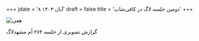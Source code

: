 +++
jdate = '۸ آبان ۱۴۰۳'
draft = false
title = 'دومین جلسه لاگ در کافی‌شاپ'
+++


![هعی](/azad_users_group/images/lug/s2.jpg)

گزارش تصویری از جلسه ۲۷۴ اُم مشهدلاگ
